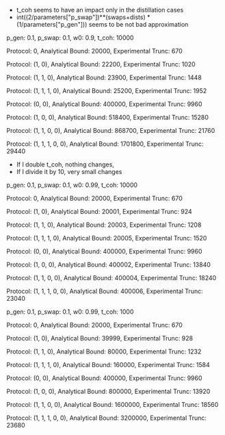 - t_coh seems to have an impact only in the distillation cases
- int((2/parameters["p_swap"])**(swaps+dists) * (1/parameters["p_gen"])) seems to be not bad approximation

p_gen: 0.1, p_swap: 0.1, w0: 0.9, t_coh: 10000

Protocol: 0, 
        Analytical Bound: 20000, Experimental Trunc: 670

Protocol: (1, 0), 
        Analytical Bound: 22200, Experimental Trunc: 1020

Protocol: (1, 1, 0), 
        Analytical Bound: 23900, Experimental Trunc: 1448

Protocol: (1, 1, 1, 0), 
        Analytical Bound: 25200, Experimental Trunc: 1952

Protocol: (0, 0), 
        Analytical Bound: 400000, Experimental Trunc: 9960

Protocol: (1, 0, 0), 
        Analytical Bound: 518400, Experimental Trunc: 15280

Protocol: (1, 1, 0, 0), 
        Analytical Bound: 868700, Experimental Trunc: 21760

Protocol: (1, 1, 1, 0, 0), 
        Analytical Bound: 1701800, Experimental Trunc: 29440

- If I double t_coh, nothing changes, 
- If I divide it by 10, very small changes

p_gen: 0.1, p_swap: 0.1, w0: 0.99, t_coh: 10000

Protocol: 0, 
        Analytical Bound: 20000, Experimental Trunc: 670

Protocol: (1, 0), 
        Analytical Bound: 20001, Experimental Trunc: 924

Protocol: (1, 1, 0), 
        Analytical Bound: 20003, Experimental Trunc: 1208

Protocol: (1, 1, 1, 0), 
        Analytical Bound: 20005, Experimental Trunc: 1520

Protocol: (0, 0), 
        Analytical Bound: 400000, Experimental Trunc: 9960

Protocol: (1, 0, 0), 
        Analytical Bound: 400002, Experimental Trunc: 13840

Protocol: (1, 1, 0, 0), 
        Analytical Bound: 400004, Experimental Trunc: 18240

Protocol: (1, 1, 1, 0, 0), 
        Analytical Bound: 400006, Experimental Trunc: 23040
        
p_gen: 0.1, p_swap: 0.1, w0: 0.99, t_coh: 1000

Protocol: 0, 
        Analytical Bound: 20000, Experimental Trunc: 670

Protocol: (1, 0), 
        Analytical Bound: 39999, Experimental Trunc: 928

Protocol: (1, 1, 0), 
        Analytical Bound: 80000, Experimental Trunc: 1232

Protocol: (1, 1, 1, 0), 
        Analytical Bound: 160000, Experimental Trunc: 1584

Protocol: (0, 0), 
        Analytical Bound: 400000, Experimental Trunc: 9960

Protocol: (1, 0, 0), 
        Analytical Bound: 800000, Experimental Trunc: 13920

Protocol: (1, 1, 0, 0), 
        Analytical Bound: 1600000, Experimental Trunc: 18560

Protocol: (1, 1, 1, 0, 0), 
        Analytical Bound: 3200000, Experimental Trunc: 23680